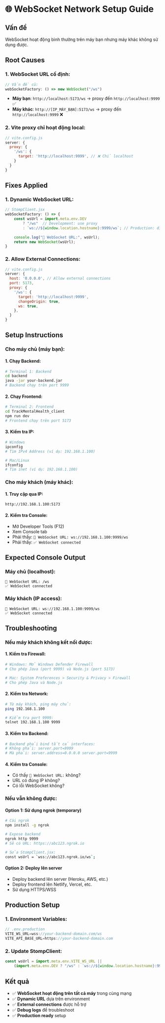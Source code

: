 # 🌐 WebSocket Network Setup Guide

## Vấn đề
WebSocket hoạt động bình thường trên máy bạn nhưng máy khác không sử dụng được.

## Root Causes

### **1. WebSocket URL cố định:**
```javascript
// Vấn đề cũ:
webSocketFactory: () => new WebSocket("/ws")
```
- **Máy bạn**: `http://localhost:5173/ws` → proxy đến `http://localhost:9999` ✅
- **Máy khác**: `http://[IP_MÁY_BẠN]:5173/ws` → proxy đến `http://localhost:9999` ❌

### **2. Vite proxy chỉ hoạt động local:**
```javascript
// vite.config.js
server: {
  proxy: {
    '/ws': {
      target: 'http://localhost:9999', // ❌ Chỉ localhost
    }
  }
}
```

## Fixes Applied

### **1. Dynamic WebSocket URL:**
```javascript
// StompClient.jsx
webSocketFactory: () => {
    const wsUrl = import.meta.env.DEV 
        ? "/ws"  // Development: use proxy
        : `ws://${window.location.hostname}:9999/ws`; // Production: direct connection
    
    console.log("🔌 WebSocket URL:", wsUrl);
    return new WebSocket(wsUrl);
}
```

### **2. Allow External Connections:**
```javascript
// vite.config.js
server: {
  host: '0.0.0.0', // Allow external connections
  port: 5173,
  proxy: {
    '/ws': {
      target: 'http://localhost:9999',
      changeOrigin: true,
      ws: true, 
    },
  }
}
```

## Setup Instructions

### **Cho máy chủ (máy bạn):**

#### **1. Chạy Backend:**
```bash
# Terminal 1: Backend
cd backend
java -jar your-backend.jar
# Backend chạy trên port 9999
```

#### **2. Chạy Frontend:**
```bash
# Terminal 2: Frontend
cd TrackMentalHealth_client
npm run dev
# Frontend chạy trên port 5173
```

#### **3. Kiểm tra IP:**
```bash
# Windows
ipconfig
# Tìm IPv4 Address (ví dụ: 192.168.1.100)

# Mac/Linux
ifconfig
# Tìm inet (ví dụ: 192.168.1.100)
```

### **Cho máy khách (máy khác):**

#### **1. Truy cập qua IP:**
```
http://192.168.1.100:5173
```

#### **2. Kiểm tra Console:**
- Mở Developer Tools (F12)
- Xem Console tab
- Phải thấy: `🔌 WebSocket URL: ws://192.168.1.100:9999/ws`
- Phải thấy: `✅ WebSocket connected`

## Expected Console Output

### **Máy chủ (localhost):**
```
🔌 WebSocket URL: /ws
✅ WebSocket connected
```

### **Máy khách (IP access):**
```
🔌 WebSocket URL: ws://192.168.1.100:9999/ws
✅ WebSocket connected
```

## Troubleshooting

### **Nếu máy khách không kết nối được:**

#### **1. Kiểm tra Firewall:**
```bash
# Windows: Mở Windows Defender Firewall
# Cho phép Java (port 9999) và Node.js (port 5173)

# Mac: System Preferences > Security & Privacy > Firewall
# Cho phép Java và Node.js
```

#### **2. Kiểm tra Network:**
```bash
# Từ máy khách, ping máy chủ:
ping 192.168.1.100

# Kiểm tra port 9999:
telnet 192.168.1.100 9999
```

#### **3. Kiểm tra Backend:**
```bash
# Backend phải bind tất cả interfaces:
# Không phải: server.port=9999
# Mà phải: server.address=0.0.0.0 server.port=9999
```

#### **4. Kiểm tra Console:**
- Có thấy `🔌 WebSocket URL:` không?
- URL có đúng IP không?
- Có lỗi WebSocket không?

### **Nếu vẫn không được:**

#### **Option 1: Sử dụng ngrok (temporary)**
```bash
# Cài ngrok
npm install -g ngrok

# Expose backend
ngrok http 9999
# Sẽ có URL: https://abc123.ngrok.io

# Sửa StompClient.jsx:
const wsUrl = `wss://abc123.ngrok.io/ws`;
```

#### **Option 2: Deploy lên server**
- Deploy backend lên server (Heroku, AWS, etc.)
- Deploy frontend lên Netlify, Vercel, etc.
- Sử dụng HTTPS/WSS

## Production Setup

### **1. Environment Variables:**
```javascript
// .env.production
VITE_WS_URL=wss://your-backend-domain.com/ws
VITE_API_BASE_URL=https://your-backend-domain.com
```

### **2. Update StompClient:**
```javascript
const wsUrl = import.meta.env.VITE_WS_URL || 
    (import.meta.env.DEV ? "/ws" : `ws://${window.location.hostname}:9999/ws`);
```

## Kết quả
- ✅ **WebSocket hoạt động trên tất cả máy** trong cùng mạng
- ✅ **Dynamic URL** dựa trên environment
- ✅ **External connections** được hỗ trợ
- ✅ **Debug logs** để troubleshoot
- ✅ **Production ready** setup
